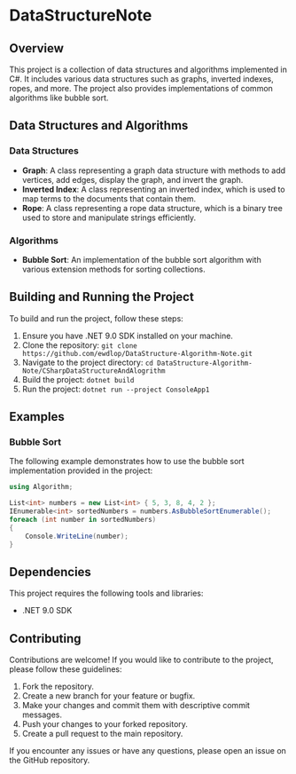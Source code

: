 # DataStructureNote

## Overview
This project is a collection of data structures and algorithms implemented in C#. It includes various data structures such as graphs, inverted indexes, ropes, and more. The project also provides implementations of common algorithms like bubble sort.

## Data Structures and Algorithms
### Data Structures
- **Graph**: A class representing a graph data structure with methods to add vertices, add edges, display the graph, and invert the graph.
- **Inverted Index**: A class representing an inverted index, which is used to map terms to the documents that contain them.
- **Rope**: A class representing a rope data structure, which is a binary tree used to store and manipulate strings efficiently.

### Algorithms
- **Bubble Sort**: An implementation of the bubble sort algorithm with various extension methods for sorting collections.

## Building and Running the Project
To build and run the project, follow these steps:
1. Ensure you have .NET 9.0 SDK installed on your machine.
2. Clone the repository: `git clone https://github.com/ewdlop/DataStructure-Algorithm-Note.git`
3. Navigate to the project directory: `cd DataStructure-Algorithm-Note/CSharpDataStructureAndAlogrithm`
4. Build the project: `dotnet build`
5. Run the project: `dotnet run --project ConsoleApp1`

## Examples
### Bubble Sort
The following example demonstrates how to use the bubble sort implementation provided in the project:
```csharp
using Algorithm;

List<int> numbers = new List<int> { 5, 3, 8, 4, 2 };
IEnumerable<int> sortedNumbers = numbers.AsBubbleSortEnumerable();
foreach (int number in sortedNumbers)
{
    Console.WriteLine(number);
}
```

## Dependencies
This project requires the following tools and libraries:
- .NET 9.0 SDK

## Contributing
Contributions are welcome! If you would like to contribute to the project, please follow these guidelines:
1. Fork the repository.
2. Create a new branch for your feature or bugfix.
3. Make your changes and commit them with descriptive commit messages.
4. Push your changes to your forked repository.
5. Create a pull request to the main repository.

If you encounter any issues or have any questions, please open an issue on the GitHub repository.
